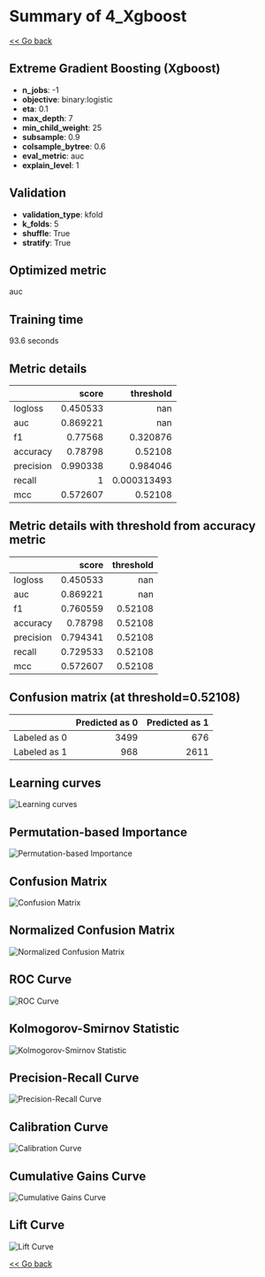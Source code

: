 # Summary of 4_Xgboost

[<< Go back](../README.md)


## Extreme Gradient Boosting (Xgboost)
- **n_jobs**: -1
- **objective**: binary:logistic
- **eta**: 0.1
- **max_depth**: 7
- **min_child_weight**: 25
- **subsample**: 0.9
- **colsample_bytree**: 0.6
- **eval_metric**: auc
- **explain_level**: 1

## Validation
 - **validation_type**: kfold
 - **k_folds**: 5
 - **shuffle**: True
 - **stratify**: True

## Optimized metric
auc

## Training time

93.6 seconds

## Metric details
|           |    score |     threshold |
|:----------|---------:|--------------:|
| logloss   | 0.450533 | nan           |
| auc       | 0.869221 | nan           |
| f1        | 0.77568  |   0.320876    |
| accuracy  | 0.78798  |   0.52108     |
| precision | 0.990338 |   0.984046    |
| recall    | 1        |   0.000313493 |
| mcc       | 0.572607 |   0.52108     |


## Metric details with threshold from accuracy metric
|           |    score |   threshold |
|:----------|---------:|------------:|
| logloss   | 0.450533 |   nan       |
| auc       | 0.869221 |   nan       |
| f1        | 0.760559 |     0.52108 |
| accuracy  | 0.78798  |     0.52108 |
| precision | 0.794341 |     0.52108 |
| recall    | 0.729533 |     0.52108 |
| mcc       | 0.572607 |     0.52108 |


## Confusion matrix (at threshold=0.52108)
|              |   Predicted as 0 |   Predicted as 1 |
|:-------------|-----------------:|-----------------:|
| Labeled as 0 |             3499 |              676 |
| Labeled as 1 |              968 |             2611 |

## Learning curves
![Learning curves](learning_curves.png)

## Permutation-based Importance
![Permutation-based Importance](permutation_importance.png)
## Confusion Matrix

![Confusion Matrix](confusion_matrix.png)


## Normalized Confusion Matrix

![Normalized Confusion Matrix](confusion_matrix_normalized.png)


## ROC Curve

![ROC Curve](roc_curve.png)


## Kolmogorov-Smirnov Statistic

![Kolmogorov-Smirnov Statistic](ks_statistic.png)


## Precision-Recall Curve

![Precision-Recall Curve](precision_recall_curve.png)


## Calibration Curve

![Calibration Curve](calibration_curve_curve.png)


## Cumulative Gains Curve

![Cumulative Gains Curve](cumulative_gains_curve.png)


## Lift Curve

![Lift Curve](lift_curve.png)



[<< Go back](../README.md)
